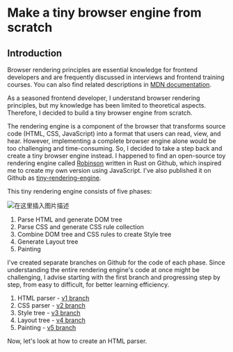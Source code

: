 # Make a tiny browser engine from scratch

## Introduction
Browser rendering principles are essential knowledge for frontend developers and are frequently discussed in interviews and frontend training courses. You can also find related descriptions in [MDN documentation](https://developer.mozilla.org/en-US/docs/Web/Performance/How_browsers_work).

As a seasoned frontend developer, I understand browser rendering principles, but my knowledge has been limited to theoretical aspects. Therefore, I decided to build a tiny browser engine from scratch.

The rendering engine is a component of the browser that transforms source code (HTML, CSS, JavaScript) into a format that users can read, view, and hear. However, implementing a complete browser engine alone would be too challenging and time-consuming. So, I decided to take a step back and create a tiny browser engine instead. I happened to find an open-source toy rendering engine called [Robinson](https://github.com/mbrubeck/robinson) written in Rust on Github, which inspired me to create my own version using JavaScript. I've also published it on Github as [tiny-rendering-engine](https://github.com/woai3c/tiny-rendering-engine).

This tiny rendering engine consists of five phases:

![在这里插入图片描述](https://i-blog.csdnimg.cn/blog_migrate/db9434b91f831ee82c3ed0405dd37d19.png)

1. Parse HTML and generate DOM tree
2. Parse CSS and generate CSS rule collection
3. Combine DOM tree and CSS rules to create Style tree
4. Generate Layout tree
5. Painting

I've created separate branches on Github for the code of each phase. Since understanding the entire rendering engine's code at once might be challenging, I advise starting with the first branch and progressing step by step, from easy to difficult, for better learning efficiency.

1. HTML parser - [v1 branch](https://github.com/woai3c/tiny-rendering-engine/tree/v1)
2. CSS parser - [v2 branch](https://github.com/woai3c/tiny-rendering-engine/tree/v2)
3. Style tree - [v3 branch](https://github.com/woai3c/tiny-rendering-engine/tree/v3)
4. Layout tree - [v4 branch](https://github.com/woai3c/tiny-rendering-engine/tree/v4)
5. Painting - [v5 branch](https://github.com/woai3c/tiny-rendering-engine/tree/v5)

Now, let's look at how to create an HTML parser.
